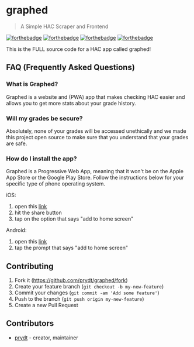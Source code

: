 # graphed

> A Simple HAC Scraper and Frontend

[![forthebadge](https://forthebadge.com/images/badges/built-with-love.svg)](https://forthebadge.com) [![forthebadge](https://forthebadge.com/images/badges/made-with-vue.svg)](https://forthebadge.com) [![forthebadge](https://forthebadge.com/images/badges/made-with-python.svg)](https://forthebadge.com) [![forthebadge](https://forthebadge.com/images/badges/reading-6th-grade-level.svg)](https://forthebadge.com)

This is the FULL source code for a HAC app called graphed!

## FAQ (Frequently Asked Questions)

### What is Graphed?

Graphed is a website and (PWA) app that makes checking HAC easier and allows you to get more stats about your grade history.

### Will my grades be secure?

Absolutely, none of your grades will be accessed unethically and we made this project open source to make sure that you understand that your grades are safe.

### How do I install the app?

Graphed is a Progressive Web App, meaning that it won't be on the Apple App Store or the Google Play Store. Follow the instructions below for your specific type of phone operating system.

iOS:

1. open this [link](https://prydt.github.io/graphed)
2. hit the share button
3. tap on the option that says "add to home screen"

Android:

1. open this [link](https://prydt.github.io/graphed)
2. tap the prompt that says "add to home screen"

## Contributing

1. Fork it (<https://github.com/prydt/graphed/fork>)
2. Create your feature branch (`git checkout -b my-new-feature`)
3. Commit your changes (`git commit -am 'Add some feature'`)
4. Push to the branch (`git push origin my-new-feature`)
5. Create a new Pull Request

## Contributors

- [prydt](https://github.com/prydt) - creator, maintainer
